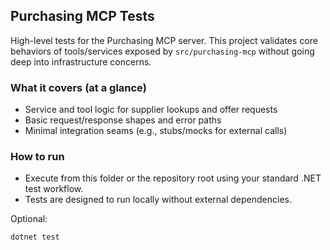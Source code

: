 ## Purchasing MCP Tests

High-level tests for the Purchasing MCP server. This project validates core behaviors of tools/services exposed by `src/purchasing-mcp` without going deep into infrastructure concerns.

### What it covers (at a glance)

- Service and tool logic for supplier lookups and offer requests
- Basic request/response shapes and error paths
- Minimal integration seams (e.g., stubs/mocks for external calls)

### How to run

- Execute from this folder or the repository root using your standard .NET test workflow.
- Tests are designed to run locally without external dependencies.

Optional:

```powershell
dotnet test
```
